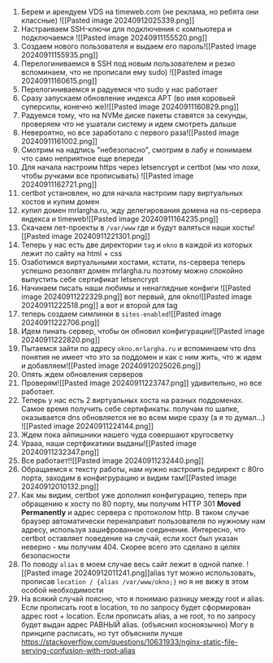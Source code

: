 1. Берем и арендуем VDS на timeweb.com (не реклама, но ребята они классные) ![[Pasted image 20240912025339.png]]
2. Настраиваем SSH-ключи для подключения с компьютера и подключаемся 
   ![[Pasted image 20240911155520.png]]
3. Создаем нового пользователя и выдаем его пароль![[Pasted image 20240911155935.png]]
4. Перелогиниваемся в SSH под новым пользователем и резко вспоминаем, что не прописали ему sudo) ![[Pasted image 20240911160615.png]]
5. Перелогиниваемся и радуемся что sudo у нас работает
6. Сразу запускаем обновление индекса APT (во имя коровьей суперсилы, конечно же)![[Pasted image 20240911160829.png]]
7. Радуемся тому, что на NVMe диске пакеты ставятся за секунды, проверяем что не ушатали систему и идем смотреть дальше
8. Невероятно, но все заработало с первого раза![[Pasted image 20240911161002.png]]
9. Смотрим на надпись "небезопасно", смотрим в лабу и понимаем что само неприятное еще впереди
10. Для начала настроим https через letsencrypt и certbot (мы что лохи, чтобы ручками все прописывать) ![[Pasted image 20240911162721.png]]
11. certbot установлен, но для начала настроим пару виртуальных хостов и купим домен
12. купил домен mrlargha.ru, жду делегирования домена на ns-сервера яндекса и timeweb![[Pasted image 20240911164235.png]]
13. Скачаем пет-проекты в `/var/www` где и будут валяться наши хосты![[Pasted image 20240911221301.png]]
14. Теперь у нас есть две директории `tag` и `okno` в каждой из которых лежит по сайту на html + css
15. Озаботимся виртуальными хостами, кстати, ns-сервера теперь успешно резолвят домен mrlargha.ru поэтому можно спокойно выпустить себе сертификат letsencrypt
16. Начинаем писать наши любимы и ненаглядные конфиги ![[Pasted image 20240911222329.png]] вот первый, для okno![[Pasted image 20240911222518.png]] а вот и второй для tag
17. теперь создаем симлинки в `sites-enabled`![[Pasted image 20240911222706.png]]
18. Идем пинать сервер, чтобы он обновил конфигурации![[Pasted image 20240911222820.png]]
19. Пытаемся зайти по адресу `okno.mrlargha.ru` и вспоминаем что dns понятия не имеет что это за поддомен и как с ним жить, что ж идем и добавляем![[Pasted image 20240912025026.png]]
20. Опять ждем обновления серверов 
21. Проверям![[Pasted image 20240911223747.png]] удивительно, но все работает.
22. Теперь у нас есть 2 виртуальных хоста на разных поддоменах. Самое время получить себе сертификаты. получам по шапке, оказывается dns обновляется не во всем мире сразу (а я то думал...) ![[Pasted image 20240911224144.png]]
23. Ждем пока айпишники нашего чуда совершают кругосветку
24. Урааа, наши сертфикатики выданы![[Pasted image 20240911232347.png]]
25. Все работает!![[Pasted image 20240911232440.png]]
26. Обращаемся к тексту работы, нам нужно настроить редирект с 80го порта, заходим в конфигрурацию и видим там![[Pasted image 20240912010132.png]]
27. Как мы видим, certbot уже дополнил конфигурацию, теперь при обращению к хосту по 80 порту, мы получим HTTP 301 **Moved Permanently** и адрес сервера с протоколом http. В таком случае браузер автоматически перенаправит пользователя по нужному нам адресу, используя зашифрованное соединение. Интересно, что certbot оставляет поведение на случай, если хост был указан неверно - мы получим 404. Скорее всего это сделано в целях безопасности
28. По поводу `alias` в моем случае весь сайт лежит в одной папке. ![[Pasted image 20240912011241.png]]alias тут можно использовать, прописав `location / {alias /var/www/okno;}` но я не вижу в этом особой необходимости
29. На всякий случай поясню, что я понимаю разницу между root и alias. Если прописать root  в location, то по запросу будет сформирован адрес root + location. Если прописать alias, а не root, то по запросу будет выдан адрес РАВНЫЙ alias. (объяснил косноязычно) Могу в принципе расписать, но тут объяснили лучше https://stackoverflow.com/questions/10631933/nginx-static-file-serving-confusion-with-root-alias
